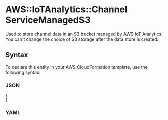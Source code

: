 # AWS::IoTAnalytics::Channel ServiceManagedS3<a name="aws-properties-iotanalytics-channel-servicemanageds3"></a>

Used to store channel data in an S3 bucket managed by AWS IoT Analytics\. You can't change the choice of S3 storage after the data store is created\.

## Syntax<a name="aws-properties-iotanalytics-channel-servicemanageds3-syntax"></a>

To declare this entity in your AWS CloudFormation template, use the following syntax:

### JSON<a name="aws-properties-iotanalytics-channel-servicemanageds3-syntax.json"></a>

```
{
}
```

### YAML<a name="aws-properties-iotanalytics-channel-servicemanageds3-syntax.yaml"></a>

```
```